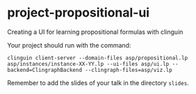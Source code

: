 # project-propositional-ui
Creating a UI for learning propositional formulas with clinguin

Your project should run with the command:
```
clinguin client-server --domain-files asp/propositional.lp asp/instances/instance-XX-YY.lp --ui-files asp/ui.lp --backend=ClingraphBackend --clingraph-files=asp/viz.lp
```

Remember to add the slides of your talk in the directory ``slides``.
